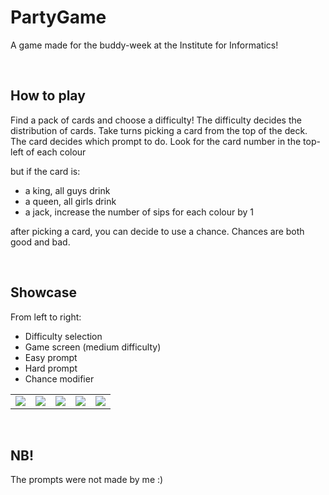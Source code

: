 # PartyGame

A game made for the buddy-week at the Institute for Informatics!

<br/>

## How to play
Find a pack of cards and choose a difficulty! The difficulty decides the distribution of cards. Take turns picking a card from the top of the deck. The card decides which prompt to do. Look for the card number in the top-left of each colour

but if the card is:
* a king, all guys drink
* a queen, all girls drink
* a jack, increase the number of sips for each colour by 1

after picking a card, you can decide to use a chance. Chances are both good and bad.

<br/>

## Showcase

From left to right:
* Difficulty selection
* Game screen (medium difficulty)
* Easy prompt
* Hard prompt
* Chance modifier

<table>
  <tbody>
    <tr>
      <td><img src="https://user-images.githubusercontent.com/47322476/207994022-eaa9938f-7ec6-4baf-91e0-d7cd56cd2732.png"/></td>
      <td><img src="https://user-images.githubusercontent.com/47322476/207994014-bf48218b-066f-41ed-bd99-efd99f3349a5.png"/></td>
      <td><img src="https://user-images.githubusercontent.com/47322476/207994016-21ec244b-321b-4495-b7eb-9d9a40165096.png"/></td>
      <td><img src="https://user-images.githubusercontent.com/47322476/207994019-484137c0-b57c-4813-8779-e77729b3cdca.png"/></td>
      <td><img src="https://user-images.githubusercontent.com/47322476/207994021-27a70b41-0ad5-4d19-9ced-0229bd6ff847.png"/></td>
    </tr>
  </tbody>
</table>

<br/>

## NB!
The prompts were not made by me :)
